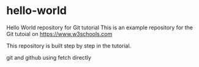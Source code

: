 # hello-world
Hello World repository for Git tutorial
This is an example repository for the Git tutoial on https://www.w3schools.com

This repository is built step by step in the tutorial. 

git and github
using fetch directly
